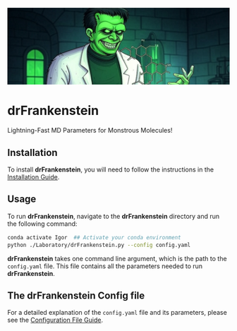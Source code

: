 ![drFrankenstein Splash](./Images/Green_Frank_Basic.png)
# **drFrankenstein**
Lightning-Fast MD Parameters for Monstrous Molecules!



## Installation

To install **drFrankenstein**, you will need to follow the instructions in the [Installation Guide](./Documentation/01_Instalation.md).


## Usage

To run **drFrankenstein**, navigate to the **drFrankenstein** directory and run the following command:

```bash
conda activate Igor  ## Activate your conda environment
python ./Laboratory/drFrankenstein.py --config config.yaml
```

**drFrankenstein** takes one command line argument, which is the path to the `config.yaml` file. This file contains all the parameters needed to run **drFrankenstein**.

## The **drFrankenstein** Config file
For a detailed explanation of the `config.yaml` file and its parameters, please see the [Configuration File Guide](./Documentation/02_The_drFrankenstein_Config.md).
